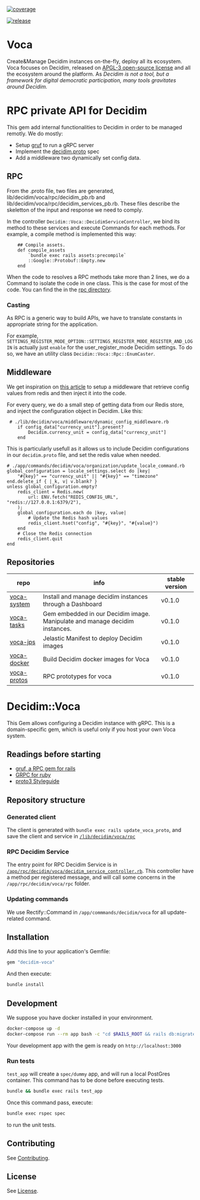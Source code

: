 [![coverage](https://git.octree.ch/decidim/vocacity/tasks/badges/main/coverage.svg?job=coverage-024)](https://github.com/octree-gva/voca-tasks)

[![release](https://git.octree.ch/decidim/vocacity/tasks/badges/main/release.svg)](https://github.com/octree-gva/voca-tasks)

# Voca

Create&Manage Decidim instances on-the-fly, deploy all its ecosystem.
Voca focuses on Decidim, released on [APGL-3 open-source license](LICENSE.md) and all the ecosystem around the platform. As _Decidim is not a tool, but a framework for digital democratic participation, many tools gravitates around Decidim._

# RPC private API for Decidim
This gem add internal functionalities to Decidim in order to be managed remotly. We do mostly: 

- Setup [gruf](https://github.com/bigcommerce/gruf) to run a gRPC server
- Implement the [decidim.proto](https://raw.githubusercontent.com/octree-gva/voca-system/main/backend/contrib/rpc-protos/decidim/decidim.proto) spec
- Add a middleware two dynamically set config data. 


## RPC
From the .proto file, two files are generated, lib/decidim/voca/rpc/decidim_pb.rb and lib/decidim/voca/rpc/decidim_services_pb.rb. These files describe the skeletton of the input and response we need to comply. 

In the controller `Decidim::Voca::DecidimServiceController`, we bind its method to these services and execute Commands for each methods. 
For example, a compile method is implemented this way: 

```
    ## Compile assets.
    def compile_assets
        `bundle exec rails assets:precompile`
        ::Google::Protobuf::Empty.new
    end
```

When the code to resolves a RPC methods take more than 2 lines, we do a Command to isolate the code in one class. This is the case for most of the code. You can find the in the [rpc directory](./app/rpc/decidim/voca/rpc).

### Casting
As RPC is a generic way to build APIs, we have to translate constants in appropriate string for the application. 

For example, `SETTINGS_REGISTER_MODE_OPTION::SETTINGS_REGISTER_MODE_REGISTER_AND_LOGIN` is actually just `enable` for the user_register_mode Decidim settings. To do so, 
we have an utility class `Decidim::Voca::Rpc::EnumCaster`.

## Middleware
We get inspiration on [this article](https://pawelurbanek.com/rails-dynamic-config) to setup a middleware that retrieve config values from redis and then inject it into the code. 

For every query, we do a small step of getting data from our Redis store, 
and inject the configuration object in Decidim. Like this:
```
 # ./lib/decidim/voca/middleware/dynamic_config_middleware.rb
    if config_data["currency_unit"].present?
        Decidim.currency_unit = config_data["currency_unit"]
    end
```

This is particularly usefull as it allows us to include Decidim configurations in our `decidim.proto` file, and set the redis value when needed. 

```
# ./app/commands/decidim/voca/organization/update_locale_command.rb
global_configuration = locale_settings.select do |key| 
    "#{key}" == "currency_unit" || "#{key}" == "timezone"
end.delete_if { |_k, v| v.blank? }
unless global_configuration.empty?
    redis_client = Redis.new(
        url: ENV.fetch("REDIS_CONFIG_URL", "redis://127.0.0.1:6379/2"),
    );
    global_configuration.each do |key, value|
        # Update the Redis hash values
        redis_client.hset("config", "#{key}", "#{value}")
    end
    # Close the Redis connection
    redis_client.quit  
end
```
## Repositories

| repo                                                     | info                                                                        | stable version |
| -------------------------------------------------------- | --------------------------------------------------------------------------- | -------------- |
| [voca-system](https://github.com/octree-gva/voca-system) | Install and manage decidim instances through a Dashboard                    | v0.1.0         |
| [voca-tasks](https://github.com/octree-gva/voca-tasks)   | Gem embedded in our Decidim image. Manipulate and manage decidim instances. | v0.1.0         |
| [voca-jps](https://github.com/octree-gva/voca-jps)       | Jelastic Manifest to deploy Decidim images                                  | v0.1.0         |
| [voca-docker](https://github.com/octree-gva/voca-docker) | Build Decidim docker images for Voca                                        | v0.1.0         |
| [voca-protos](https://github.com/octree-gva/voca-protos) | RPC prototypes for voca                                        | v0.1.0         |

# Decidim::Voca

This Gem allows configuring a Decidim instance with gRPC. This is a domain-specific gem, which is useful only if you host your own Voca system.

## Readings before starting

* [gruf, a RPC gem for rails](https://github.com/bigcommerce/gruf)
* [GRPC for ruby](https://grpc.io/docs/languages/ruby/)
* [proto3 Styleguide](https://developers.google.com/protocol-buffers/docs/style)

## Repository structure

### Generated client
The client is generated with `bundle exec rails update_voca_proto`, and
save the client and service in [`/lib/decidim/voca/rpc`](./lib/decidim/voca/rpc)

### RPC Decidim Service
The entry point for RPC Decidim Service is in [`/app/rpc/decidim/voca/decidim_service_controller.rb`](./app/rpc/decidim/voca/decidim_service_controller.rb).
This controller have a method per registered message, and will call some concerns in the `/app/rpc/decidim/voca/rpc` folder.

### Updating commands
We use Rectify::Command in `/app/commmands/decidim/voca` for all update-related command.


## Installation

Add this line to your application's Gemfile:

```ruby
gem "decidim-voca"
```

And then execute:

```sh
bundle install
```

## Development

We suppose you have docker installed in your environment.

```sh
docker-compose up -d
docker-compose run --rm app bash -c "cd $RAILS_ROOT && rails db:migrate"
```

Your development app with the gem is ready on `http://localhost:3000`

### Run tests

`test_app` will create a `spec/dummy` app, and will run a local PostGres container.
This command has to be done before executing tests.

```sh
bundle && bundle exec rails test_app
```

Once this command pass, execute:

```sh
bundle exec rspec spec
```

to run the unit tests.

## Contributing

See [Contributing](CONTRIBUTING.md).

## License

See [License](LICENSE.md).
